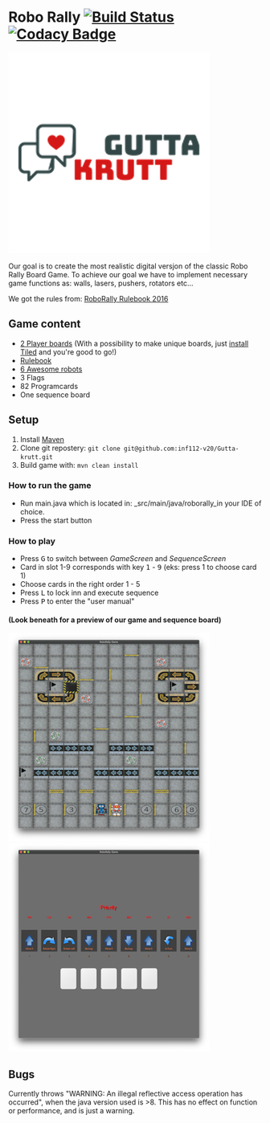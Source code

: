 # Robo Rally [![Build Status](https://travis-ci.com/inf112-v20/Gutta-krutt.svg?branch=master)](https://travis-ci.com/inf112-v20/Gutta-krutt) [![Codacy Badge](https://api.codacy.com/project/badge/Grade/bb70fbcc87ab437c85e2f1a17cf31c35)](https://www.codacy.com/gh/inf112-v20/Gutta-krutt?utm_source=github.com&amp;utm_medium=referral&amp;utm_content=inf112-v20/Gutta-krutt&amp;utm_campaign=Badge_Grade)

![Logo](https://github.com/inf112-v20/Gutta-krutt/blob/master/assets/extra/logo.png)

Our goal is to create the most realistic digital versjon of the classic Robo Rally Board Game. To achieve our goal we have to implement necessary game functions as: walls, lasers, pushers, rotators etc...

We got the rules from: [RoboRally Rulebook 2016](https://media.wizards.com/2015/rules/robo_rally_rules.pdf)

## Game content
-   [2 Player boards](https://github.com/inf112-v20/Gutta-krutt/tree/master/assets/Maps) (With a possibility to make unique boards, just [install Tiled](https://www.mapeditor.org/) and you're good to go!)
-   [Rulebook](https://github.com/inf112-v20/Gutta-krutt/tree/master/assets/extra/)
-   [6 Awesome robots](https://github.com/inf112-v20/Gutta-krutt/tree/master/assets/Robots)
-   3 Flags
-   82 Programcards 
-   One sequence board

## Setup
1.  Install [Maven](https://maven.apache.org/download.cgi)
2.  Clone git repostery: `git clone git@github.com:inf112-v20/Gutta-krutt.git`
3.  Build game with: `mvn clean install`

### How to run the game
-   Run main.java which is located in: _src/main/java/roborally_in your IDE of choice.
-   Press the start button

### How to play
-   Press <kbd>G</kbd> to switch between _GameScreen_ and _SequenceScreen_
-   Card in slot 1-9 corresponds with key <kbd>1</kbd> - <kbd>9</kbd> (eks: press 1 to choose card 1)
-   Choose cards in the right order 1 - 5
-   Press <kbd>L</kbd> to lock inn and execute sequence 
-   Press <kbd>P</kbd> to enter the "user manual"

#### (Look beneath for a preview of our game and sequence board)
![Player Board](https://github.com/inf112-v20/Gutta-krutt/blob/master/assets/extra/GameBoard.png)
![Sequence Board](https://github.com/inf112-v20/Gutta-krutt/blob/master/assets/extra/SequenceBoard.png)

## Bugs
Currently throws "WARNING: An illegal reflective access operation has occurred", when the java version used is >8. This has no effect on function or performance, and is just a warning.
